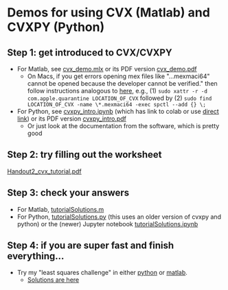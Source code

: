 # Demos for using CVX (Matlab) and CVXPY (Python)

## Step 1: get introduced to CVX/CVXPY

- For Matlab, see [cvx_demo.mlx](cvx_demo.mlx) or its PDF version [cvx_demo.pdf](cvx_demo.pdf)
  - On Macs, if you get errors opening mex files like "...mexmaci64" cannot be opened because the developer cannot be verified." then follow instructions analogous to [here](https://www.fieldtriptoolbox.org/faq/mexmaci64_cannot_be_opened_because_the_developer_cannot_be_verified/), e.g., (1) `sudo xattr -r -d com.apple.quarantine LOCATION_OF_CVX` followed by (2) `sudo find LOCATION_OF_CVX -name \*.mexmaci64 -exec spctl --add {} \;`
- For Python, see [cvxpy_intro.ipynb](cvxpy_intro.ipynb) (which has link to colab or use [direct link](https://colab.research.google.com/github/stephenbeckr/convex-optimization-class/blob/master/Demos/CVX_demo/cvxpy_intro.ipynb)) or its PDF version [cvxpy_intro.pdf](cvxpy_intro.pdf)
  - Or just look at the documentation from the software, which is pretty good

## Step 2: try filling out the worksheet

[Handout2_cvx_tutorial.pdf](Handout2_cvx_tutorial.pdf)

## Step 3: check your answers

- For Matlab, [tutorialSolutions.m](tutorialSolutions.m)
- For Python, [tutorialSolutions.py](tutorialSolutions.py) (this uses an older version of cvxpy and python) or the (newer) Jupyter notebook  [tutorialSolutions.ipynb](tutorialSolutions.ipynb)

## Step 4: if you are super fast and finish everything...
- Try my "least squares challenge" in either [python](https://github.com/stephenbeckr/ML-theory-class/blob/main/Code/LeastSquaresChallenge.ipynb) or [matlab](https://github.com/stephenbeckr/ML-theory-class/blob/main/Code/LeastSquaresChallenge.m).
  - [Solutions are here](https://github.com/stephenbeckr/ML-theory-class/tree/solutions/Code)

